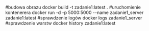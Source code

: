 #budowa obrazu
docker build -t zadanie1:latest .
#uruchomienie kontenerera
docker run -d -p 5000:5000 --name zadanie1_server zadanie1:latest
#sprawdzenie logów
docker logs zadanie1_server
#sprawdzenie warstw
docker history zadanie1:latest
